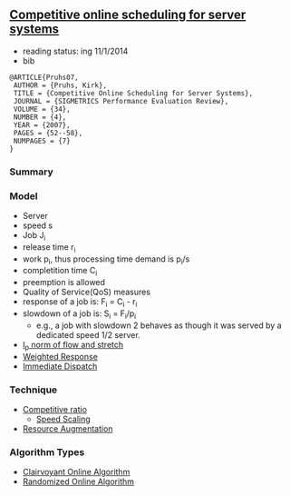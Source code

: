 ## [Competitive online scheduling for server systems](http://dl.acm.org/citation.cfm?id=1243411)

- reading status: ing 11/1/2014
- bib
```
@ARTICLE{Pruhs07,
 AUTHOR = {Pruhs, Kirk},
 TITLE = {Competitive Online Scheduling for Server Systems},
 JOURNAL = {SIGMETRICS Performance Evaluation Review},
 VOLUME = {34},
 NUMBER = {4},
 YEAR = {2007},
 PAGES = {52--58},
 NUMPAGES = {7}
} 
```

### Summary


### Model
- Server
 - speed s
- Job J<sub>i</sub>
 - release time r<sub>i</sub>
 - work p<sub>i</sub>, thus processing time demand is p<sub>i</sub>/s
 - completition time C<sub>i</sub>
 - preemption is allowed
- Quality of Service(QoS) measures
 - response of a job is: F<sub>i</sub> = C<sub>i</sub> - r<sub>i</sub>
 - slowdown of a job is: S<sub>i</sub> = F<sub>i</sub>/p<sub>i</sub>
   - e.g., a job with slowdown 2 behaves as though it was served by a dedicated speed 1/2 server.
 - [l<sub>p</sub> norm of flow and stretch](../model/file/lpNorm.md)
 - [Weighted Response](../model/file/weightedResponse.md)
- [Immediate Dispatch](../model/file/immediateDispatch.md)
 
### Technique
- [Competitive ratio](../algorithms/file/Competitiveness.md)
  - [Speed Scaling](../../model/file/speedScaling.md)
- [Resource Augmentation](../algorithms/file/resourceAug.md)

### Algorithm Types
- [Clairvoyant Online Algorithm](../algorithms/file/clairvoyant.md)
- [Randomized Online Algorithm](../algorithms/file/randomOnline.md)



